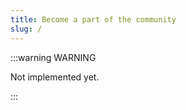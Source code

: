 ```yaml
---
title: Become a part of the community
slug: /
---
```


:::warning WARNING

Not implemented yet.

:::

